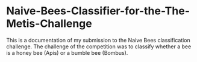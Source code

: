 # Naive-Bees-Classifier-for-the-The-Metis-Challenge
This is a documentation of my submission to the Naive Bees classification challenge. The challenge of the competition was to classify whether a bee is a honey bee (Apis) or a bumble bee (Bombus).
